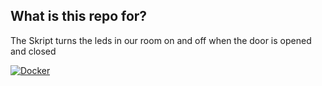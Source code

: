 ## What is this repo for? ##
The Skript turns the leds in our room on and off when the door is opened and closed 

[![Docker](http://dockeri.co/image/fius/led-door-control)](https://hub.docker.com/r/fius/led-door-control)
